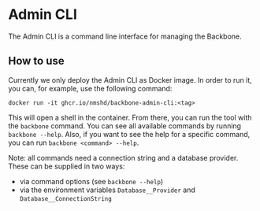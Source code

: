 # Admin CLI

The Admin CLI is a command line interface for managing the Backbone.

## How to use

Currently we only deploy the Admin CLI as Docker image. In order to run it, you can, for example, use the following command:

```
docker run -it ghcr.io/nmshd/backbone-admin-cli:<tag>
```

This will open a shell in the container. From there, you can run the tool with the `backbone` command. You can see all available commands by running `backbone --help`. Also, if you want to see the help for a specific command, you can run `backbone <command> --help`.

Note: all commands need a connection string and a database provider. These can be supplied in two ways:

- via command options (see `backbone --help`)
- via the environment variables `Database__Provider` and `Database__ConnectionString`
